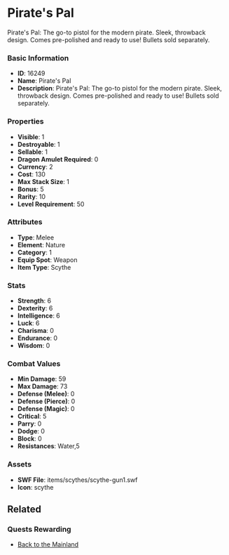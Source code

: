 # Pirate's Pal

Pirate's Pal: The go-to pistol for the modern pirate. Sleek, throwback design. Comes pre-polished and ready to use! Bullets sold separately.

### Basic Information

- **ID**: 16249
- **Name**: Pirate&#039;s Pal
- **Description**: Pirate&#039;s Pal: The go-to pistol for the modern pirate. Sleek, throwback design. Comes pre-polished and ready to use! Bullets sold separately.

### Properties

- **Visible**: 1
- **Destroyable**: 1
- **Sellable**: 1
- **Dragon Amulet Required**: 0
- **Currency**: 2
- **Cost**: 130
- **Max Stack Size**: 1
- **Bonus**: 5
- **Rarity**: 10
- **Level Requirement**: 50

### Attributes

- **Type**: Melee
- **Element**: Nature
- **Category**: 1
- **Equip Spot**: Weapon
- **Item Type**: Scythe

### Stats

- **Strength**: 6
- **Dexterity**: 6
- **Intelligence**: 6
- **Luck**: 6
- **Charisma**: 0
- **Endurance**: 0
- **Wisdom**: 0

### Combat Values

- **Min Damage**: 59
- **Max Damage**: 73
- **Defense (Melee)**: 0
- **Defense (Pierce)**: 0
- **Defense (Magic)**: 0
- **Critical**: 5
- **Parry**: 0
- **Dodge**: 0
- **Block**: 0
- **Resistances**: Water,5

### Assets

- **SWF File**: items/scythes/scythe-gun1.swf
- **Icon**: scythe

## Related

### Quests Rewarding

- [Back to the Mainland](../quests/1380-back-to-the-mainland.md)

